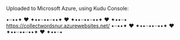 Uploaded to Microsoft Azure, using Kudu Console: 

•┈••✦ ❤ ✦••┈••┈••✦ ❤ ✦••┈••┈••✦ ❤ ✦••┈•
https://collectwordsnur.azurewebsites.net/
•┈••✦ ❤ ✦••┈••┈••✦ ❤ ✦••┈••┈••✦ ❤ ✦••┈•
